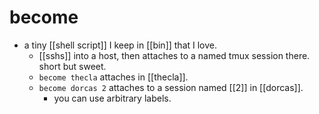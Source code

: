 # become
- a tiny [[shell script]] I keep in [[bin]] that I love.
	- [[sshs]] into a host, then attaches to a named tmux session there. short but sweet.
	- `become thecla` attaches in [[thecla]].
	- `become dorcas 2` attaches to a session named [[2]] in [[dorcas]].
		- you can use arbitrary labels.